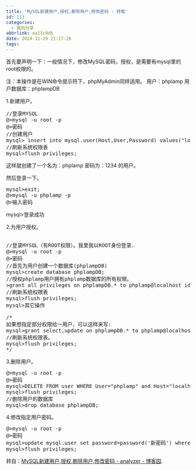 ```yaml
---
title: 'MySQL新建用户,授权,删除用户,修改密码 - 转载'
id: 113
categories:
  - 我的分享
abbrlink: aa11c9db
date: 2014-11-29 21:17:26
tags:
---
```


首先要声明一下：一般情况下，修改MySQL密码，授权，是需要有mysql里的root权限的。

注：本操作是在WIN命令提示符下，phpMyAdmin同样适用。
    用户：phplamp  用户数据库：phplampDB

1.新建用户。
<pre lang="mysql" line="1" escaped="true">
//登录MYSQL
@>mysql -u root -p
@>密码
//创建用户
mysql> insert into mysql.user(Host,User,Password) values("localhost","phplamp",password("1234"));
//刷新系统权限表
mysql>flush privileges;
</pre>

这样就创建了一个名为：phplamp  密码为：1234  的用户。

然后登录一下。
<pre lang="sql" line="1" escaped="true">
mysql>exit;
@>mysql -u phplamp -p
@>输入密码
</pre>
mysql>登录成功

2.为用户授权。
<pre lang="sql" line="1" escaped="true">

//登录MYSQL（有ROOT权限）。我里我以ROOT身份登录.
@>mysql -u root -p
@>密码
//首先为用户创建一个数据库(phplampDB)
mysql>create database phplampDB;
//授权phplamp用户拥有phplamp数据库的所有权限。
>grant all privileges on phplampDB.* to phplamp@localhost identified by '1234';
//刷新系统权限表
mysql>flush privileges;
mysql>其它操作

/*
如果想指定部分权限给一用户，可以这样来写:
mysql>grant select,update on phplampDB.* to phplamp@localhost identified by '1234';
//刷新系统权限表。
mysql>flush privileges;
*/
</pre>

3.删除用户。
<pre lang="sql" line="1" escaped="true">
@>mysql -u root -p
@>密码
mysql>DELETE FROM user WHERE User="phplamp" and Host="localhost";
mysql>flush privileges;
//删除用户的数据库
mysql>drop database phplampDB;
</pre>
4.修改指定用户密码。
<pre lang="sql" line="1" escaped="true">
@>mysql -u root -p
@>密码
mysql>update mysql.user set password=password('新密码') where User="phplamp" and Host="localhost";
mysql>flush privileges; 
</pre>

转自：[MySQL新建用户,授权,删除用户,修改密码 - analyzer - 博客园](http://www.cnblogs.com/analyzer/articles/1045072.html).